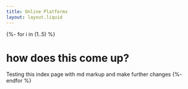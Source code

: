 ```yaml
---
title: Online Platforms
layout: layout.liquid
---
```


{%- for i in (1..5) %}
# how does this come up?

Testing this index page with md markup and make further changes
{%- endfor %}


